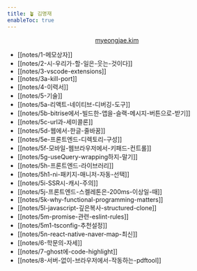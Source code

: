 ```yaml
---
title: 🪴 김명재
enableToc: true
---
```


<p style="text-align:center">
<a href="https://myeongjae.kim">myeongjae.kim</a>
</p>

- [[notes/1-메모상자]]
- [[notes/2-시-우리가-할-일은-웃는-것이다]]
- [[notes/3-vscode-extensions]]
- [[notes/3a-kill-port]]
- [[notes/4-이력서]]
- [[notes/5-기술]]
- [[notes/5a-리액트-네이티브-디버깅-도구]]
- [[notes/5b-bitrise에서-빌드한-앱을-슬랙-메시지-버튼으로-받기]]
- [[notes/5c-url과-세미콜론]]
- [[notes/5d-웹에서-한글-줄바꿈]]
- [[notes/5e-프론트엔드-디렉토리-구성]]
- [[notes/5f-모바일-웹브라우저에서-키패드-컨트롤]]
- [[notes/5g-useQuery-wrapping하지-말기]]
- [[notes/5h-프론트엔드-라이브러리]]
- [[notes/5h1-ni-패키지-매니저-자동-선택]]
- [[notes/5i-SSR시-캐시-주의]]
- [[notes/5j-프론트엔드-스켈레톤은-200ms-이상일-때]]
- [[notes/5k-why-functional-programming-matters]]
- [[notes/5l-javascript-깊은복사-structured-clone]]
- [[notes/5m-promise-관련-eslint-rules]]
- [[notes/5m1-tsconfig-추천설정]]
- [[notes/5n-react-native-naver-map-최신]]
- [[notes/6-학문의-자세]]
- [[notes/7-ghost에-code-highlight]]
- [[notes/8-서버-없이-브라우저에서-작동하는-pdftool]]
